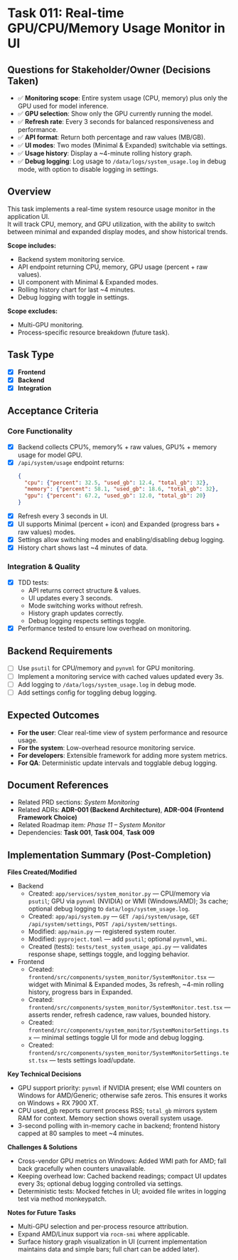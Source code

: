 # Task 011: Real-time GPU/CPU/Memory Usage Monitor in UI

## Questions for Stakeholder/Owner (Decisions Taken)
- ✅ **Monitoring scope**: Entire system usage (CPU, memory) plus only the GPU used for model inference.
- ✅ **GPU selection**: Show only the GPU currently running the model.
- ✅ **Refresh rate**: Every 3 seconds for balanced responsiveness and performance.
- ✅ **API format**: Return both percentage and raw values (MB/GB).
- ✅ **UI modes**: Two modes (Minimal & Expanded) switchable via settings.
- ✅ **Usage history**: Display a ~4-minute rolling history graph.
- ✅ **Debug logging**: Log usage to `/data/logs/system_usage.log` in debug mode, with option to disable logging in settings.

## Overview
This task implements a real-time system resource usage monitor in the application UI.  
It will track CPU, memory, and GPU utilization, with the ability to switch between minimal and expanded display modes, and show historical trends.

**Scope includes:**
- Backend system monitoring service.
- API endpoint returning CPU, memory, GPU usage (percent + raw values).
- UI component with Minimal & Expanded modes.
- Rolling history chart for last ~4 minutes.
- Debug logging with toggle in settings.

**Scope excludes:**
- Multi-GPU monitoring.
- Process-specific resource breakdown (future task).

## Task Type
- [x] **Frontend**
- [x] **Backend**
- [x] **Integration**

## Acceptance Criteria
### Core Functionality
- [x] Backend collects CPU%, memory% + raw values, GPU% + memory usage for model GPU.
- [x] `/api/system/usage` endpoint returns:
  ```json
  {
    "cpu": {"percent": 32.5, "used_gb": 12.4, "total_gb": 32},
    "memory": {"percent": 58.1, "used_gb": 18.6, "total_gb": 32},
    "gpu": {"percent": 67.2, "used_gb": 12.0, "total_gb": 20}
  }
  ```
- [x] Refresh every 3 seconds in UI.
- [x] UI supports Minimal (percent + icon) and Expanded (progress bars + raw values) modes.
- [x] Settings allow switching modes and enabling/disabling debug logging.
- [x] History chart shows last ~4 minutes of data.

### Integration & Quality
- [x] TDD tests:
  - API returns correct structure & values.
  - UI updates every 3 seconds.
  - Mode switching works without refresh.
  - History graph updates correctly.
  - Debug logging respects settings toggle.
- [x] Performance tested to ensure low overhead on monitoring.

## Backend Requirements
- [ ] Use `psutil` for CPU/memory and `pynvml` for GPU monitoring.
- [ ] Implement a monitoring service with cached values updated every 3s.
- [ ] Add logging to `/data/logs/system_usage.log` in debug mode.
- [ ] Add settings config for toggling debug logging.

## Expected Outcomes
- **For the user**: Clear real-time view of system performance and resource usage.
- **For the system**: Low-overhead resource monitoring service.
- **For developers**: Extensible framework for adding more system metrics.
- **For QA**: Deterministic update intervals and togglable debug logging.

## Document References
- Related PRD sections: *System Monitoring*
- Related ADRs: **ADR-001 (Backend Architecture)**, **ADR-004 (Frontend Framework Choice)**
- Related Roadmap item: *Phase 11 – System Monitor*
- Dependencies: **Task 001**, **Task 004**, **Task 009**

## Implementation Summary (Post-Completion)
**Files Created/Modified**
- Backend
  - Created: `app/services/system_monitor.py` — CPU/memory via `psutil`; GPU via `pynvml` (NVIDIA) or WMI (Windows/AMD); 3s cache; optional debug logging to `data/logs/system_usage.log`.
  - Created: `app/api/system.py` — `GET /api/system/usage`, `GET /api/system/settings`, `POST /api/system/settings`.
  - Modified: `app/main.py` — registered system router.
  - Modified: `pyproject.toml` — add `psutil`; optional `pynvml`, `wmi`.
  - Created (tests): `tests/test_system_usage_api.py` — validates response shape, settings toggle, and logging behavior.
- Frontend
  - Created: `frontend/src/components/system_monitor/SystemMonitor.tsx` — widget with Minimal & Expanded modes, 3s refresh, ~4-min rolling history, progress bars in Expanded.
  - Created: `frontend/src/components/system_monitor/SystemMonitor.test.tsx` — asserts render, refresh cadence, raw values, bounded history.
  - Created: `frontend/src/components/system_monitor/SystemMonitorSettings.tsx` — minimal settings toggle UI for mode and debug logging.
  - Created: `frontend/src/components/system_monitor/SystemMonitorSettings.test.tsx` — tests settings load/update.

**Key Technical Decisions**
- GPU support priority: `pynvml` if NVIDIA present; else WMI counters on Windows for AMD/Generic; otherwise safe zeros. This ensures it works on Windows + RX 7900 XT.
- CPU used_gb reports current process RSS; `total_gb` mirrors system RAM for context. Memory section shows overall system usage.
- 3-second polling with in-memory cache in backend; frontend history capped at 80 samples to meet ~4 minutes.

**Challenges & Solutions**
- Cross-vendor GPU metrics on Windows: Added WMI path for AMD; fall back gracefully when counters unavailable.
- Keeping overhead low: Cached backend readings; compact UI updates every 3s; optional debug logging controlled via settings.
- Deterministic tests: Mocked fetches in UI; avoided file writes in logging test via method monkeypatch.

**Notes for Future Tasks**
- Multi-GPU selection and per-process resource attribution.
- Expand AMD/Linux support via `rocm-smi` where applicable.
- Surface history graph visualization in UI (current implementation maintains data and simple bars; full chart can be added later).
